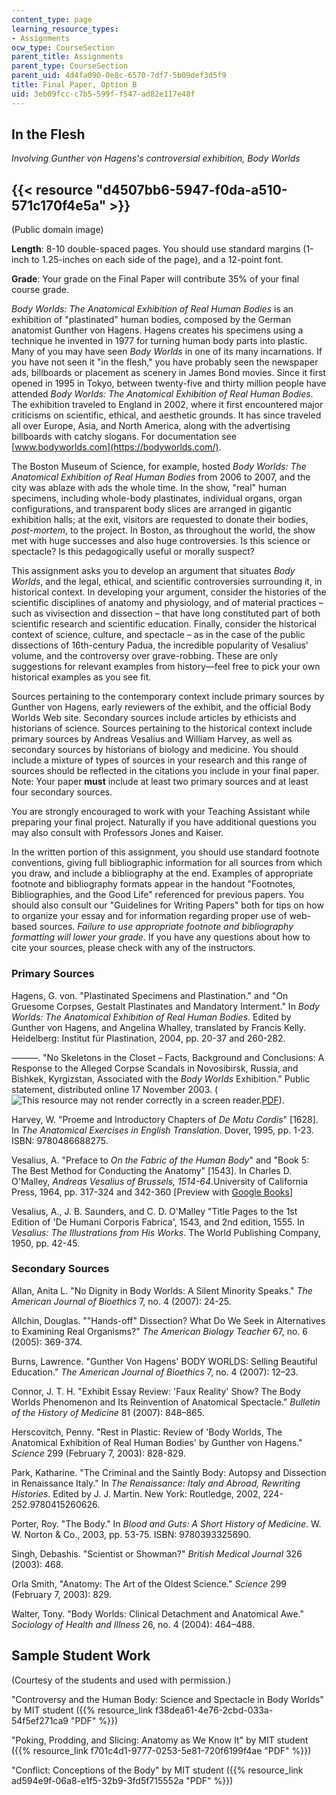 ```yaml
---
content_type: page
learning_resource_types:
- Assignments
ocw_type: CourseSection
parent_title: Assignments
parent_type: CourseSection
parent_uid: 4d4fa090-0e8c-6570-7df7-5b09def3d5f9
title: Final Paper, Option B
uid: 3eb09fcc-c7b5-599f-f547-ad82e117e48f
---
```


In the Flesh
------------

_Involving Gunther von Hagens's controversial exhibition, Body Worlds_

{{< resource "d4507bb6-5947-f0da-a510-571c170f4e5a" >}}
--------------------------------------------------------------------------------------------------------------------------------------------------------------------------------------------------------------------------------------------------------

(Public domain image)

**Length**: 8-10 double-spaced pages. You should use standard margins (1-inch to 1.25-inches on each side of the page), and a 12-point font.

**Grade**: Your grade on the Final Paper will contribute 35% of your final course grade.

_Body Worlds: The Anatomical Exhibition of Real Human Bodies_ is an exhibition of "plastinated" human bodies, composed by the German anatomist Gunther von Hagens. Hagens creates his specimens using a technique he invented in 1977 for turning human body parts into plastic. Many of you may have seen _Body Worlds_ in one of its many incarnations. If you have not seen it "in the flesh," you have probably seen the newspaper ads, billboards or placement as scenery in James Bond movies. Since it first opened in 1995 in Tokyo, between twenty-five and thirty million people have attended _Body Worlds: The Anatomical Exhibition of Real Human Bodies_. The exhibition traveled to England in 2002, where it first encountered major criticisms on scientific, ethical, and aesthetic grounds. It has since traveled all over Europe, Asia, and North America, along with the advertising billboards with catchy slogans. For documentation see [www.bodyworlds.com](https://bodyworlds.com/).

The Boston Museum of Science, for example, hosted _Body Worlds: The Anatomical Exhibition of Real Human Bodies_ from 2006 to 2007, and the city was ablaze with ads the whole time. In the show, "real" human specimens, including whole-body plastinates, individual organs, organ configurations, and transparent body slices are arranged in gigantic exhibition halls; at the exit, visitors are requested to donate their bodies, _post-mortem_, to the project. In Boston, as throughout the world, the show met with huge successes and also huge controversies. Is this science or spectacle? Is this pedagogically useful or morally suspect?

This assignment asks you to develop an argument that situates _Body Worlds_, and the legal, ethical, and scientific controversies surrounding it, in historical context. In developing your argument, consider the histories of the scientific disciplines of anatomy and physiology, and of material practices – such as vivisection and dissection – that have long constituted part of both scientific research and scientific education. Finally, consider the historical context of science, culture, and spectacle – as in the case of the public dissections of 16th-century Padua, the incredible popularity of Vesalius' volume, and the controversy over grave-robbing. These are only suggestions for relevant examples from history—feel free to pick your own historical examples as you see fit.

Sources pertaining to the contemporary context include primary sources by Gunther von Hagens, early reviewers of the exhibit, and the official Body Worlds Web site. Secondary sources include articles by ethicists and historians of science. Sources pertaining to the historical context include primary sources by Andreas Vesalius and William Harvey, as well as secondary sources by historians of biology and medicine. You should include a mixture of types of sources in your research and this range of sources should be reflected in the citations you include in your final paper. Note: Your paper **must** include at least two primary sources and at least four secondary sources.

You are strongly encouraged to work with your Teaching Assistant while preparing your final project. Naturally if you have additional questions you may also consult with Professors Jones and Kaiser.

In the written portion of this assignment, you should use standard footnote conventions, giving full bibliographic information for all sources from which you draw, and include a bibliography at the end. Examples of appropriate footnote and bibliography formats appear in the handout "Footnotes, Bibliographies, and the Good Life" referenced for previous papers. You should also consult our "Guidelines for Writing Papers" both for tips on how to organize your essay and for information regarding proper use of web-based sources. _Failure to use appropriate footnote and bibliography formatting will lower your grade_. If you have any questions about how to cite your sources, please check with any of the instructors.

### Primary Sources

Hagens, G. von. "Plastinated Specimens and Plastination." and "On Gruesome Corpses, Gestalt Plastinates and Mandatory Interment." In _Body Worlds: The Anatomical Exhibition of Real Human Bodies_. Edited by Gunther von Hagens, and Angelina Whalley, translated by Francis Kelly. Heidelberg: Institut für Plastination, 2004, pp. 20-37 and 260-282.

———. "No Skeletons in the Closet – Facts, Background and Conclusions: A Response to the Alleged Corpse Scandals in Novosibirsk, Russia, and Bishkek, Kyrgizstan, Associated with the _Body_ _Worlds_ Exhibition." Public statement, distributed online 17 November 2003. (![This resource may not render correctly in a screen reader.](/images/inacessible.gif)[PDF](http://studylib.net/doc/13644599/no-skeletons-in-the-closet-%E2%80%94-facts--background-and-conclu...)).

Harvey, W. "Proeme and Introductory Chapters of _De Motu Cordis_" \[1628\]. In _The Anatomical Exercises in English Translation_. Dover, 1995, pp. 1-23. ISBN: 9780486688275.

Vesalius, A. "Preface to _On the Fabric of the Human Body_" and "Book 5: The Best Method for Conducting the Anatomy" \[1543\]. In Charles D. O'Malley, _Andreas Vesalius of Brussels, 1514-64_.University of California Press, 1964, pp. 317-324 and 342-360 \[Preview with [Google Books](http://books.google.com/books?id=HCA6wGaU8PUC&lpg=PP1&pg=PA317#v=onepage&q&f=false)\]

Vesalius, A., J. B. Saunders, and C. D. O'Malley "Title Pages to the 1st Edition of 'De Humani Corporis Fabrica', 1543, and 2nd edition, 1555. In _Vesalius: The Illustrations from His Works_. The World Publishing Company, 1950, pp. 42-45.

### Secondary Sources

Allan, Anita L. "No Dignity in Body Worlds: A Silent Minority Speaks." _The American Journal of Bioethics_ 7, no. 4 (2007): 24-25.

Allchin, Douglas. ""Hands-off" Dissection? What Do We Seek in Alternatives to Examining Real Organisms?" _The American Biology Teacher_ 67, no. 6 (2005): 369-374.

Burns, Lawrence. "Gunther Von Hagens' BODY WORLDS: Selling Beautiful Education." _The American Journal of Bioethics_ 7, no. 4 (2007): 12–23.

Connor, J. T. H. "Exhibit Essay Review: 'Faux Reality' Show? The Body Worlds Phenomenon and Its Reinvention of Anatomical Spectacle." _Bulletin of the History of Medicine_ 81 (2007): 848–865.

Herscovitch, Penny. "Rest in Plastic: Review of 'Body Worlds, The Anatomical Exhibition of Real Human Bodies' by Gunther von Hagens." _Science_ 299 (February 7, 2003): 828-829.

Park, Katharine. "The Criminal and the Saintly Body: Autopsy and Dissection in Renaissance Italy." In _The Renaissance: Italy and Abroad, Rewriting Histories_. Edited by J. J. Martin. New York: Routledge, 2002, 224-252.9780415260626.

Porter, Roy. "The Body." In _Blood and Guts: A Short History of Medicine_. W. W. Norton & Co., 2003, pp. 53-75. ISBN: 9780393325690.

Singh, Debashis. "Scientist or Showman?" _British Medical Journal_ 326 (2003): 468.

Orla Smith, "Anatomy: The Art of the Oldest Science." _Science_ 299 (February 7, 2003): 829.

Walter, Tony. "Body Worlds: Clinical Detachment and Anatomical Awe." _Sociology of Health and Illness_ 26, no. 4 (2004): 464–488.

Sample Student Work
-------------------

(Courtesy of the students and used with permission.)

"Controversy and the Human Body: Science and Spectacle in Body Worlds" by MIT student ({{% resource_link f38dea61-4e76-2cbd-033a-54f5ef271ca9 "PDF" %}})

"Poking, Prodding, and Slicing: Anatomy as We Know It" by MIT student ({{% resource_link f701c4d1-9777-0253-5e81-720f6199f4ae "PDF" %}})

"Conflict: Conceptions of the Body" by MIT student ({{% resource_link ad594e9f-06a8-e1f5-32b9-3fd5f715552a "PDF" %}})